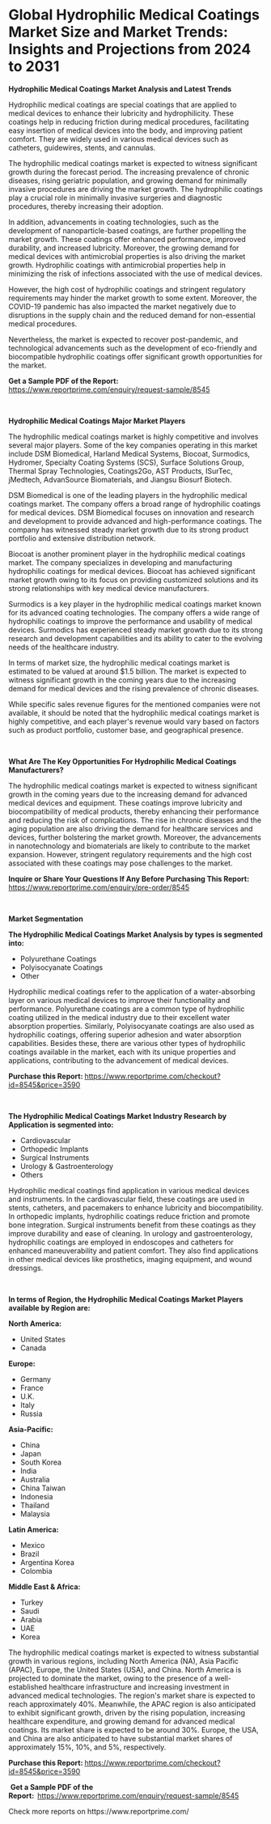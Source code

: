 <p><h1>Global Hydrophilic Medical Coatings Market Size and Market Trends: Insights and Projections from 2024 to 2031</h1></p><p><strong>Hydrophilic Medical Coatings Market Analysis and Latest Trends</strong></p>
<p><p>Hydrophilic medical coatings are special coatings that are applied to medical devices to enhance their lubricity and hydrophilicity. These coatings help in reducing friction during medical procedures, facilitating easy insertion of medical devices into the body, and improving patient comfort. They are widely used in various medical devices such as catheters, guidewires, stents, and cannulas.</p><p>The hydrophilic medical coatings market is expected to witness significant growth during the forecast period. The increasing prevalence of chronic diseases, rising geriatric population, and growing demand for minimally invasive procedures are driving the market growth. The hydrophilic coatings play a crucial role in minimally invasive surgeries and diagnostic procedures, thereby increasing their adoption.</p><p>In addition, advancements in coating technologies, such as the development of nanoparticle-based coatings, are further propelling the market growth. These coatings offer enhanced performance, improved durability, and increased lubricity. Moreover, the growing demand for medical devices with antimicrobial properties is also driving the market growth. Hydrophilic coatings with antimicrobial properties help in minimizing the risk of infections associated with the use of medical devices.</p><p>However, the high cost of hydrophilic coatings and stringent regulatory requirements may hinder the market growth to some extent. Moreover, the COVID-19 pandemic has also impacted the market negatively due to disruptions in the supply chain and the reduced demand for non-essential medical procedures.</p><p>Nevertheless, the market is expected to recover post-pandemic, and technological advancements such as the development of eco-friendly and biocompatible hydrophilic coatings offer significant growth opportunities for the market.</p></p>
<p><strong>Get a Sample PDF of the Report:&nbsp;</strong> <a href="https://www.reportprime.com/enquiry/request-sample/8545">https://www.reportprime.com/enquiry/request-sample/8545</a></p>
<p>&nbsp;</p>
<p><strong>Hydrophilic Medical Coatings Major Market Players</strong></p>
<p><p>The hydrophilic medical coatings market is highly competitive and involves several major players. Some of the key companies operating in this market include DSM Biomedical, Harland Medical Systems, Biocoat, Surmodics, Hydromer, Specialty Coating Systems (SCS), Surface Solutions Group, Thermal Spray Technologies, Coatings2Go, AST Products, ISurTec, jMedtech, AdvanSource Biomaterials, and Jiangsu Biosurf Biotech.</p><p>DSM Biomedical is one of the leading players in the hydrophilic medical coatings market. The company offers a broad range of hydrophilic coatings for medical devices. DSM Biomedical focuses on innovation and research and development to provide advanced and high-performance coatings. The company has witnessed steady market growth due to its strong product portfolio and extensive distribution network.</p><p>Biocoat is another prominent player in the hydrophilic medical coatings market. The company specializes in developing and manufacturing hydrophilic coatings for medical devices. Biocoat has achieved significant market growth owing to its focus on providing customized solutions and its strong relationships with key medical device manufacturers.</p><p>Surmodics is a key player in the hydrophilic medical coatings market known for its advanced coating technologies. The company offers a wide range of hydrophilic coatings to improve the performance and usability of medical devices. Surmodics has experienced steady market growth due to its strong research and development capabilities and its ability to cater to the evolving needs of the healthcare industry.</p><p>In terms of market size, the hydrophilic medical coatings market is estimated to be valued at around $1.5 billion. The market is expected to witness significant growth in the coming years due to the increasing demand for medical devices and the rising prevalence of chronic diseases.</p><p>While specific sales revenue figures for the mentioned companies were not available, it should be noted that the hydrophilic medical coatings market is highly competitive, and each player's revenue would vary based on factors such as product portfolio, customer base, and geographical presence.</p></p>
<p>&nbsp;</p>
<p><strong>What Are The Key Opportunities For Hydrophilic Medical Coatings Manufacturers?</strong></p>
<p><p>The hydrophilic medical coatings market is expected to witness significant growth in the coming years due to the increasing demand for advanced medical devices and equipment. These coatings improve lubricity and biocompatibility of medical products, thereby enhancing their performance and reducing the risk of complications. The rise in chronic diseases and the aging population are also driving the demand for healthcare services and devices, further bolstering the market growth. Moreover, the advancements in nanotechnology and biomaterials are likely to contribute to the market expansion. However, stringent regulatory requirements and the high cost associated with these coatings may pose challenges to the market.</p></p>
<p><strong>Inquire or Share Your Questions If Any Before Purchasing This Report:</strong> <a href="https://www.reportprime.com/enquiry/pre-order/8545">https://www.reportprime.com/enquiry/pre-order/8545</a></p>
<p>&nbsp;</p>
<p><strong>Market Segmentation</strong></p>
<p><strong>The Hydrophilic Medical Coatings Market Analysis by types is segmented into:</strong></p>
<p><ul><li>Polyurethane Coatings</li><li>Polyisocyanate Coatings</li><li>Other</li></ul></p>
<p><p>Hydrophilic medical coatings refer to the application of a water-absorbing layer on various medical devices to improve their functionality and performance. Polyurethane coatings are a common type of hydrophilic coating utilized in the medical industry due to their excellent water absorption properties. Similarly, Polyisocyanate coatings are also used as hydrophilic coatings, offering superior adhesion and water absorption capabilities. Besides these, there are various other types of hydrophilic coatings available in the market, each with its unique properties and applications, contributing to the advancement of medical devices.</p></p>
<p><strong>Purchase this Report:&nbsp;</strong><a href="https://www.reportprime.com/checkout?id=8545&price=3590">https://www.reportprime.com/checkout?id=8545&price=3590</a></p>
<p>&nbsp;</p>
<p><strong>The Hydrophilic Medical Coatings Market Industry Research by Application is segmented into:</strong></p>
<p><ul><li>Cardiovascular</li><li>Orthopedic Implants</li><li>Surgical Instruments</li><li>Urology & Gastroenterology</li><li>Others</li></ul></p>
<p><p>Hydrophilic medical coatings find application in various medical devices and instruments. In the cardiovascular field, these coatings are used in stents, catheters, and pacemakers to enhance lubricity and biocompatibility. In orthopedic implants, hydrophilic coatings reduce friction and promote bone integration. Surgical instruments benefit from these coatings as they improve durability and ease of cleaning. In urology and gastroenterology, hydrophilic coatings are employed in endoscopes and catheters for enhanced maneuverability and patient comfort. They also find applications in other medical devices like prosthetics, imaging equipment, and wound dressings.</p></p>
<p>&nbsp;</p>
<p><strong>In terms of Region, the Hydrophilic Medical Coatings Market Players available by Region are:</strong></p>
<p>
    <p> <strong> North America: </strong>
        <ul>
            <li>United States</li>
            <li>Canada</li>
        </ul>
        </p> 
    <p> <strong> Europe: </strong>
        <ul>
            <li>Germany</li>
            <li>France</li>
            <li>U.K.</li>
            <li>Italy</li>
            <li>Russia</li>
        </ul>
        </p> 
    <p> <strong> Asia-Pacific: </strong>
        <ul>
            <li>China</li>
            <li>Japan</li>
            <li>South Korea</li>
            <li>India</li>
            <li>Australia</li>
            <li>China Taiwan</li>
            <li>Indonesia</li>
            <li>Thailand</li>
            <li>Malaysia</li>
        </ul>
        </p> 
    <p> <strong> Latin America: </strong>
        <ul>
            <li>Mexico</li>
            <li>Brazil</li>
            <li>Argentina Korea</li>
            <li>Colombia</li>
        </ul>
        </p> 
    <p> <strong> Middle East & Africa: </strong>
        <ul>
            <li>Turkey</li>
            <li>Saudi</li>
            <li>Arabia</li>
            <li>UAE</li>
            <li>Korea</li>
        </ul>
    </p>
    </p>
<p><p>The hydrophilic medical coatings market is expected to witness substantial growth in various regions, including North America (NA), Asia Pacific (APAC), Europe, the United States (USA), and China. North America is projected to dominate the market, owing to the presence of a well-established healthcare infrastructure and increasing investment in advanced medical technologies. The region's market share is expected to reach approximately 40%. Meanwhile, the APAC region is also anticipated to exhibit significant growth, driven by the rising population, increasing healthcare expenditure, and growing demand for advanced medical coatings. Its market share is expected to be around 30%. Europe, the USA, and China are also anticipated to have substantial market shares of approximately 15%, 10%, and 5%, respectively.</p></p>
<p><strong>Purchase this Report: </strong><a href="https://www.reportprime.com/checkout?id=8545&price=3590">https://www.reportprime.com/checkout?id=8545&price=3590</a></p>
<p>&nbsp;<strong>Get a Sample PDF of the Report:&nbsp;&nbsp;</strong><a href="https://www.reportprime.com/enquiry/request-sample/8545">https://www.reportprime.com/enquiry/request-sample/8545</a></p>
<p><strong></strong></p>
<p>Check more reports on https://www.reportprime.com/</p>